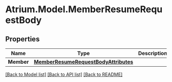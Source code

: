 # Atrium.Model.MemberResumeRequestBody
## Properties

Name | Type | Description | Notes
------------ | ------------- | ------------- | -------------
**Member** | [**MemberResumeRequestBodyAttributes**](MemberResumeRequestBodyAttributes.md) |  | [optional] 

[[Back to Model list]](../README.md#documentation-for-models) [[Back to API list]](../README.md#documentation-for-api-endpoints) [[Back to README]](../README.md)

